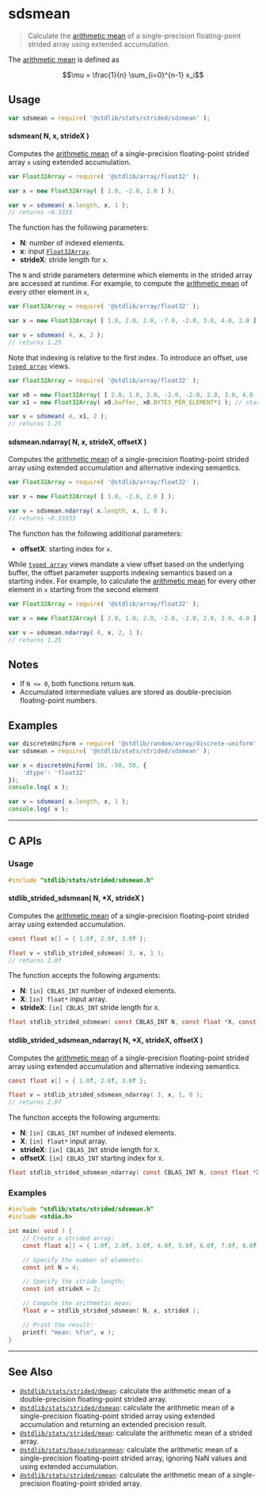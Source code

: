 <!--

@license Apache-2.0

Copyright (c) 2020 The Stdlib Authors.

Licensed under the Apache License, Version 2.0 (the "License");
you may not use this file except in compliance with the License.
You may obtain a copy of the License at

   http://www.apache.org/licenses/LICENSE-2.0

Unless required by applicable law or agreed to in writing, software
distributed under the License is distributed on an "AS IS" BASIS,
WITHOUT WARRANTIES OR CONDITIONS OF ANY KIND, either express or implied.
See the License for the specific language governing permissions and
limitations under the License.

-->

# sdsmean

> Calculate the [arithmetic mean][arithmetic-mean] of a single-precision floating-point strided array using extended accumulation.

<section class="intro">

The [arithmetic mean][arithmetic-mean] is defined as

<!-- <equation class="equation" label="eq:arithmetic_mean" align="center" raw="\mu = \frac{1}{n} \sum_{i=0}^{n-1} x_i" alt="Equation for the arithmetic mean."> -->

```math
\mu = \frac{1}{n} \sum_{i=0}^{n-1} x_i
```

<!-- <div class="equation" align="center" data-raw-text="\mu = \frac{1}{n} \sum_{i=0}^{n-1} x_i" data-equation="eq:arithmetic_mean">
    <img src="https://cdn.jsdelivr.net/gh/stdlib-js/stdlib@caf18549c5e6000a1e8d277bcc2240e1542606e5/lib/node_modules/@stdlib/stats/strided/sdsmean/docs/img/equation_arithmetic_mean.svg" alt="Equation for the arithmetic mean.">
    <br>
</div> -->

<!-- </equation> -->

</section>

<!-- /.intro -->

<section class="usage">

## Usage

```javascript
var sdsmean = require( '@stdlib/stats/strided/sdsmean' );
```

#### sdsmean( N, x, strideX )

Computes the [arithmetic mean][arithmetic-mean] of a single-precision floating-point strided array `x` using extended accumulation.

```javascript
var Float32Array = require( '@stdlib/array/float32' );

var x = new Float32Array( [ 1.0, -2.0, 2.0 ] );

var v = sdsmean( x.length, x, 1 );
// returns ~0.3333
```

The function has the following parameters:

-   **N**: number of indexed elements.
-   **x**: input [`Float32Array`][@stdlib/array/float32].
-   **strideX**: stride length for `x`.

The `N` and stride parameters determine which elements in the strided array are accessed at runtime. For example, to compute the [arithmetic mean][arithmetic-mean] of every other element in `x`,

```javascript
var Float32Array = require( '@stdlib/array/float32' );

var x = new Float32Array( [ 1.0, 2.0, 2.0, -7.0, -2.0, 3.0, 4.0, 2.0 ] );

var v = sdsmean( 4, x, 2 );
// returns 1.25
```

Note that indexing is relative to the first index. To introduce an offset, use [`typed array`][mdn-typed-array] views.

<!-- eslint-disable stdlib/capitalized-comments -->

```javascript
var Float32Array = require( '@stdlib/array/float32' );

var x0 = new Float32Array( [ 2.0, 1.0, 2.0, -2.0, -2.0, 2.0, 3.0, 4.0 ] );
var x1 = new Float32Array( x0.buffer, x0.BYTES_PER_ELEMENT*1 ); // start at 2nd element

var v = sdsmean( 4, x1, 2 );
// returns 1.25
```

#### sdsmean.ndarray( N, x, strideX, offsetX )

Computes the [arithmetic mean][arithmetic-mean] of a single-precision floating-point strided array using extended accumulation and alternative indexing semantics.

```javascript
var Float32Array = require( '@stdlib/array/float32' );

var x = new Float32Array( [ 1.0, -2.0, 2.0 ] );

var v = sdsmean.ndarray( x.length, x, 1, 0 );
// returns ~0.33333
```

The function has the following additional parameters:

-   **offsetX**: starting index for `x`.

While [`typed array`][mdn-typed-array] views mandate a view offset based on the underlying buffer, the offset parameter supports indexing semantics based on a starting index. For example, to calculate the [arithmetic mean][arithmetic-mean] for every other element in `x` starting from the second element

```javascript
var Float32Array = require( '@stdlib/array/float32' );

var x = new Float32Array( [ 2.0, 1.0, 2.0, -2.0, -2.0, 2.0, 3.0, 4.0 ] );

var v = sdsmean.ndarray( 4, x, 2, 1 );
// returns 1.25
```

</section>

<!-- /.usage -->

<section class="notes">

## Notes

-   If `N <= 0`, both functions return `NaN`.
-   Accumulated intermediate values are stored as double-precision floating-point numbers.

</section>

<!-- /.notes -->

<section class="examples">

## Examples

<!-- eslint no-undef: "error" -->

```javascript
var discreteUniform = require( '@stdlib/random/array/discrete-uniform' );
var sdsmean = require( '@stdlib/stats/strided/sdsmean' );

var x = discreteUniform( 10, -50, 50, {
    'dtype': 'float32'
});
console.log( x );

var v = sdsmean( x.length, x, 1 );
console.log( v );
```

</section>

<!-- /.examples -->

<!-- C interface documentation. -->

* * *

<section class="c">

## C APIs

<!-- Section to include introductory text. Make sure to keep an empty line after the intro `section` element and another before the `/section` close. -->

<section class="intro">

</section>

<!-- /.intro -->

<!-- C usage documentation. -->

<section class="usage">

### Usage

```c
#include "stdlib/stats/strided/sdsmean.h"
```

#### stdlib_strided_sdsmean( N, \*X, strideX )

Computes the [arithmetic mean][arithmetic-mean] of a single-precision floating-point strided array using extended accumulation.

```c
const float x[] = { 1.0f, 2.0f, 3.0f };

float v = stdlib_strided_sdsmean( 3, x, 1 );
// returns 2.0f
```

The function accepts the following arguments:

-   **N**: `[in] CBLAS_INT` number of indexed elements.
-   **X**: `[in] float*` input array.
-   **strideX**: `[in] CBLAS_INT` stride length for `X`.

```c
float stdlib_strided_sdsmean( const CBLAS_INT N, const float *X, const CBLAS_INT strideX );
```

#### stdlib_strided_sdsmean_ndarray( N, \*X, strideX, offsetX )

Computes the [arithmetic mean][arithmetic-mean] of a single-precision floating-point strided array using extended accumulation and alternative indexing semantics.

```c
const float x[] = { 1.0f, 2.0f, 3.0f };

float v = stdlib_strided_sdsmean_ndarray( 3, x, 1, 0 );
// returns 2.0f
```

The function accepts the following arguments:

-   **N**: `[in] CBLAS_INT` number of indexed elements.
-   **X**: `[in] float*` input array.
-   **strideX**: `[in] CBLAS_INT` stride length for `X`.
-   **offsetX**: `[in] CBLAS_INT` starting index for `X`.

```c
float stdlib_strided_sdsmean_ndarray( const CBLAS_INT N, const float *X, const CBLAS_INT strideX, const CBLAS_INT offsetX );
```

</section>

<!-- /.usage -->

<!-- C API usage notes. Make sure to keep an empty line after the `section` element and another before the `/section` close. -->

<section class="notes">

</section>

<!-- /.notes -->

<!-- C API usage examples. -->

<section class="examples">

### Examples

```c
#include "stdlib/stats/strided/sdsmean.h"
#include <stdio.h>

int main( void ) {
    // Create a strided array:
    const float x[] = { 1.0f, 2.0f, 3.0f, 4.0f, 5.0f, 6.0f, 7.0f, 8.0f };

    // Specify the number of elements:
    const int N = 4;

    // Specify the stride length:
    const int strideX = 2;

    // Compute the arithmetic mean:
    float v = stdlib_strided_sdsmean( N, x, strideX );

    // Print the result:
    printf( "mean: %f\n", v );
}
```

</section>

<!-- /.examples -->

</section>

<!-- /.c -->

<!-- Section for related `stdlib` packages. Do not manually edit this section, as it is automatically populated. -->

<section class="related">

* * *

## See Also

-   <span class="package-name">[`@stdlib/stats/strided/dmean`][@stdlib/stats/strided/dmean]</span><span class="delimiter">: </span><span class="description">calculate the arithmetic mean of a double-precision floating-point strided array.</span>
-   <span class="package-name">[`@stdlib/stats/strided/dsmean`][@stdlib/stats/strided/dsmean]</span><span class="delimiter">: </span><span class="description">calculate the arithmetic mean of a single-precision floating-point strided array using extended accumulation and returning an extended precision result.</span>
-   <span class="package-name">[`@stdlib/stats/strided/mean`][@stdlib/stats/strided/mean]</span><span class="delimiter">: </span><span class="description">calculate the arithmetic mean of a strided array.</span>
-   <span class="package-name">[`@stdlib/stats/base/sdsnanmean`][@stdlib/stats/base/sdsnanmean]</span><span class="delimiter">: </span><span class="description">calculate the arithmetic mean of a single-precision floating-point strided array, ignoring NaN values and using extended accumulation.</span>
-   <span class="package-name">[`@stdlib/stats/strided/smean`][@stdlib/stats/strided/smean]</span><span class="delimiter">: </span><span class="description">calculate the arithmetic mean of a single-precision floating-point strided array.</span>

</section>

<!-- /.related -->

<!-- Section for all links. Make sure to keep an empty line after the `section` element and another before the `/section` close. -->

<section class="links">

[arithmetic-mean]: https://en.wikipedia.org/wiki/Arithmetic_mean

[@stdlib/array/float32]: https://github.com/stdlib-js/stdlib/tree/develop/lib/node_modules/%40stdlib/array/float32

[mdn-typed-array]: https://developer.mozilla.org/en-US/docs/Web/JavaScript/Reference/Global_Objects/TypedArray

<!-- <related-links> -->

[@stdlib/stats/strided/dmean]: https://github.com/stdlib-js/stdlib/tree/develop/lib/node_modules/%40stdlib/stats/strided/dmean

[@stdlib/stats/strided/dsmean]: https://github.com/stdlib-js/stdlib/tree/develop/lib/node_modules/%40stdlib/stats/strided/dsmean

[@stdlib/stats/strided/mean]: https://github.com/stdlib-js/stdlib/tree/develop/lib/node_modules/%40stdlib/stats/strided/mean

[@stdlib/stats/base/sdsnanmean]: https://github.com/stdlib-js/stdlib/tree/develop/lib/node_modules/%40stdlib/stats/base/sdsnanmean

[@stdlib/stats/strided/smean]: https://github.com/stdlib-js/stdlib/tree/develop/lib/node_modules/%40stdlib/stats/strided/smean

<!-- </related-links> -->

</section>

<!-- /.links -->
